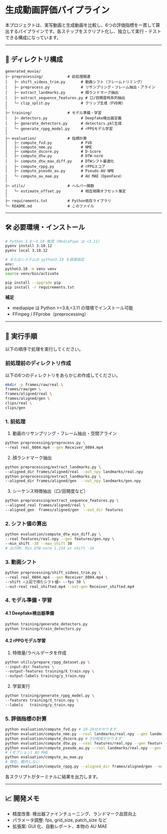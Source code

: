 # 生成動画評価パイプライン

本プロジェクトは、実写動画と生成動画を比較し、6つの評価指標を一貫して算出するパイプラインです。各ステップをスクリプト化し、独立して実行・テストできる構成になっています。

---

## 📁 ディレクトリ構成

```plain
generated_movie/
├─ preprocessing/           # 前処理関連
│   ├─ shift_videos_trim.py       # 動画シフト（フレームトリミング）
│   ├─ preprocess.py              # リサンプリング・フレーム抽出・アライン
│   ├─ extract_landmarks.py       # 顔ランドマーク抽出
│   ├─ extract_sequence_features.py # 口/目開度時系列抽出
│   └─ clip_split.py              # クリップ生成（FVD用）
│
├─ training/                # モデル準備・学習
│   ├─ detectors.py               # Deepfake検出器定義
│   ├─ generate_detectors.py      # detectors.pkl生成
│   └─ generate_rppg_model.py     # rPPGモデル学習
│
├─ evaluation/              # 指標計算
│   ├─ compute_fvd.py             # FVD
│   ├─ compute_nme.py             # NME
│   ├─ compute_dscore.py          # D-Score
│   ├─ compute_dtw.py             # DTW-norm
│   ├─ compute_dtw_max_diff.py    # DTWシフト最適化
│   ├─ compute_rppg.py            # rPPGスコア
│   ├─ compute_pseudo_au.py       # Pseudo-AU NME
│   └─ compute_au_mae.py          # AU MAE（OpenFace）
│
├─ utils/                   # ヘルパー関数
│   └─ estimate_offset.py         # 相互相関オフセット推定
│
├─ requirements.txt         # Python依存ライブラリ
└─ README.md                # このファイル
```

---

## 🛠️ 必要環境・インストール

```bash
# Python 3.8～3.10 推奨 (MediaPipe は <3.11)
pyenv install 3.10.12
pyenv local 3.10.12

# またはシステムの python3.10 を直接指定
env:
python3.10 -m venv venv
source venv/bin/activate

pip install --upgrade pip
pip install -r requirements.txt
```

**補足**

* mediapipe は Python >=3.8,<3.11 の環境でインストール可能
* FFmpeg / FFprobe（preprocessing）

---

## 🚀 実行手順

以下の順序で処理を実行してください。

### 前処理前のディレクトリ作成
以下の6つのディレクトリをあらかじめ作成してください。

```bash
mkdir -p frames/raw/real \
frames/raw/gen \
frames/aligned/real \
frames/aligned/gen \
clips/real \
clips/gen
```

### 1. 前処理

1. 動画のリサンプリング・フレーム抽出・空間アライン

```bash
python preprocessing/preprocess.py \
--real real_0804.mp4 --gen Receiver_0804.mp4
```

2. 顔ランドマーク抽出

```bash
python preprocessing/extract_landmarks.py \
--aligned_dir frames/aligned/real --out_npy landmarks/real.npy
python preprocessing/extract_landmarks.py \
--aligned_dir frames/aligned/gen  --out_npy landmarks/gen.npy
```

3. シーケンス特徴抽出（口/目開度など）

```bash
python preprocessing/extract_sequence_features.py \
--aligned_real frames/aligned/real \
--aligned_gen  frames/aligned/gen  --out_dir features
```

### 2. シフト値の算出

```bash
python evaluation/compute_dtw_min_diff.py \
--real features/real.npy --gen features/gen.npy \
--min_shift -30 --max_shift 30
# 出力例: Min DTW-norm 1.234 at shift -16
```

### 3. 動画シフト

```bash
python preprocessing/shift_videos_trim.py \
--real real_0804.mp4 --gen Receiver_0804.mp4 \
--shift <上記で得たシフト値> --fps 30 \
--out-real real_shifted.mp4 --out-gen Receiver_shifted.mp4
```

### 4. モデル準備・学習

#### 4.1 Deepfake検出器準備

```bash
python training/generate_detectors.py
python training/train_detectors.py
```

#### 4.2 rPPGモデル学習

1. 特徴量/ラベルデータを作成

```bash
python utils/prepare_rppg_dataset.py \
--input-dir features \
--output-features training/X_train.npy \
--output-labels training/y_train.npy
```
2. 学習実行

```bash
python training/generate_rppg_model.py \
--features training/X_train.npy \
--labels   training/y_train.npy
```

### 5. 評価指標の計算

```bash
python evaluation/compute_fvd.py # 10-20分かかります
python evaluation/compute_nme.py --real landmarks/real.npy --gen landmarks/gen.npy
python evaluation/compute_dscore.py # 3分程度かかります
python evaluation/compute_dtw.py --real features/real.npy --gen features/gen.npy
python evaluation/compute_pseudo_au.py --real landmarks/real.npy --gen landmarks/gen.npy
# (オプション) AU MAE
python evaluation/compute_au_mae.py
# 現在、動作しない
python evaluation/compute_rppg.py --aligned_dir frames/aligned/gen --model rppg_model.pkl
```

各スクリプトがターミナルに結果を出力します。

---

## 📈 開発メモ

* 精度改善: 検出器ファインチューニング、ランドマーク品質向上
* パラメータ調整: fps, grid\_size, patch\_size など
* 拡張案: GUI 化、自動レポート、本物の AU MAE

